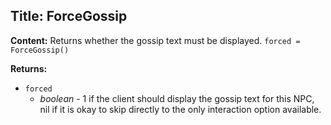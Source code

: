 ## Title: ForceGossip

**Content:**
Returns whether the gossip text must be displayed.
`forced = ForceGossip()`

**Returns:**
- `forced`
  - *boolean* - 1 if the client should display the gossip text for this NPC, nil if it is okay to skip directly to the only interaction option available.